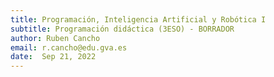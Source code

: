 ```yaml
---
title: Programación, Inteligencia Artificial y Robótica I
subtitle: Programación didáctica (3ESO) - BORRADOR
author: Ruben Cancho
email: r.cancho@edu.gva.es
date:  Sep 21, 2022 
---
```

